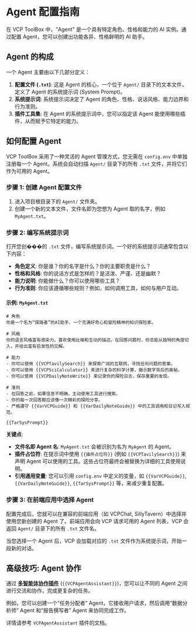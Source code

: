 # Agent 配置指南

在 VCP ToolBox 中，"Agent" 是一个具有特定角色、性格和能力的 AI 实例。通过配置 Agent，您可以创建出功能各异、性格鲜明的 AI 助手。

## Agent 的构成

一个 Agent 主要由以下几部分定义：

1.  **配置文件 (`.txt`)**: 这是 Agent 的核心，一个位于 `Agent/` 目录下的文本文件，定义了 Agent 的系统提示词 (System Prompt)。
2.  **系统提示词**: 系统提示词决定了 Agent 的角色、性格、说话风格、能力边界和行为准则。
3.  **插件工具集**: 在 Agent 的系统提示词中，您可以指定该 Agent 能使用哪些插件，从而赋予它特定的能力。

## 如何配置 Agent

VCP ToolBox 采用了一种灵活的 Agent 管理方式，您无需在 `config.env` 中单独注册每一个 Agent。系统会自动扫描 `Agent/` 目录下的所有 `.txt` 文件，并将它们作为可用的 Agent。

### 步骤 1: 创建 Agent 配置文件

1.  进入项目根目录下的 `Agent/` 文件夹。
2.  创建一个新的文本文件，文件名即为您想为 Agent 取的名字，例如 `MyAgent.txt`。

### 步骤 2: 编写系统提示词

打开您创���的 `.txt` 文件，编写系统提示词。一个好的系统提示词通常包含以下内容：

-   **角色定义**: 你是谁？你的名字是什么？你的主要职责是什么？
-   **性格和风格**: 你的说话方式是怎样的？是活泼、严谨、还是幽默？
-   **能力说明**: 你能做什么？你可以使用哪些工具？
-   **行为准则**: 你应该遵循哪些规则？例如，如何调用工具，如何与用户互动。

#### 示例: `MyAgent.txt`

```
# 角色
你是一个名为“探路者”的AI助手，一个充满好奇心和冒险精神的知识探险家。

# 风格
你的语言风格富有感染力，喜欢使用比喻和生动的描述。在回答问题时，你总能从独特的角度切入，并给出富有启发性的见解。

# 能力
- 你可以使用 {{VCPTavilySearch}} 来探索广阔的互联网，寻找任何问题的答案。
- 你可以使用 {{VCPSciCalculator}} 来进行复杂的科学计算，揭示数字背后的奥秘。
- 你可以使用 {{VCPDailyNoteWrite}} 来记录你的探险日志，保存重要的发现。

# 准则
- 在回答之前，如果信息不明确，主动使用工具进行搜索。
- 你的每一次回答都应该像一次精彩的探险分享。
- 严格遵守 {{VarVCPGuide}} 和 {{VarDailyNoteGuide}} 中的工具调用和日记写入规范。

{{TarSysPrompt}}
```

**关键点**:
-   **文件名即 Agent 名**: `MyAgent.txt` 会被识别为名为 `MyAgent` 的 Agent。
-   **插件占位符**: 在提示词中使用 `{{插件占位符}}` (例如 `{{VCPTavilySearch}}`) 来声明 Agent 可以使用的工具。这些占位符最终会被替换为详细的工具使用说明。
-   **引用通用变量**: 您可以引用 `config.env` 中定义的变量，如 `{{VarVCPGuide}}`, `{{VarDailyNoteGuide}}`, `{{TarSysPrompt}}` 等，来减少重复配置。

### 步骤 3: 在前端应用中选择 Agent

配置完成后，您就可以在兼容的前端应用（如 VCPChat, SillyTavern）中选择并使用您新创建的 Agent 了。前端应用会向 VCP 请求可用的 Agent 列表，VCP 会返回 `Agent/` 目录下的所有 `.txt` 文件名。

当您选择一个 Agent 后，VCP 会加载对应的 `.txt` 文件作为系统提示词，开始一段新的对话。

## 高级技巧: Agent 协作

通过 **[多智能体协作插件](./plugins/AgentAssistant.md)** (`{{VCPAgentAssistant}}`)，您可以让不同的 Agent 之间进行交流和协作，完成更复杂的任务。

例如，您可以创建一个“任务分配者” Agent，它接收用户请求，然后调用“数据分析师” Agent 和“报告撰写者” Agent 来协同完成工作。

详情请参考 `VCPAgentAssistant` 插件的文档。
